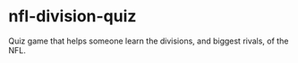 # nfl-division-quiz
Quiz game that helps someone learn the divisions, and biggest rivals, of the NFL.
